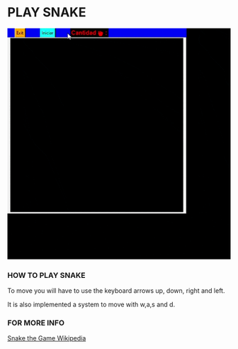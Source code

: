 # PLAY SNAKE

![alt text](https://github.com/Meusz/Meusz_Games/blob/main/Snake_the_game/Resources/Game_Play_Example.gif "Game Gif")


### HOW TO PLAY SNAKE

To move you will have to use the keyboard arrows up, down, right and left.

It is also implemented a system to move with w,a,s and d.


### FOR MORE INFO

[Snake the Game Wikipedia](https://en.wikipedia.org/wiki/Snake_(video_game_genre))
